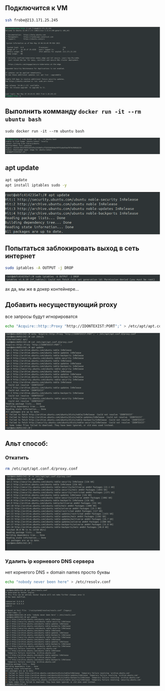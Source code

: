 ## Подключится к VM
```bash
ssh frobe@213.171.25.245
```
![alt text](imgs/1.png)

## Выполнить комманду `docker run -it --rm ubuntu bash`
```
sudo docker run -it --rm ubuntu bash
```
![alt text](imgs/2.png)

## apt update
```bash
apt update
apt install iptables sudo -y
``` 
![alt text](imgs/3.png)

## Попытаться заблокировать выход в сеть интернет
```bash
sudo iptables -A OUTPUT -j DROP
```
![alt text](imgs/4.png)


ах да, мы же в докер контейнере...

## Добавить несуществующий proxy
все запросы будут игнорироватся
```bash
echo "Acquire::http::Proxy "http://IDONTEXIST:PORT";" > /etc/apt/apt.conf.d/proxy.conf
```
![alt text](imgs/5.png)

## Альт способ:
### Откатить
```bash
rm /etc/apt/apt.conf.d/proxy.conf 
```
![alt text](imgs/6.png)

### Удалить ip корневого DNS сервера
нет корнегого DNS = domain names просто буквы
```bash
echo "nobody never been here" > /etc/resolv.conf
```
![alt text](imgs/7.png)